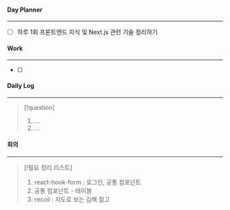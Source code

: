 
#### Day Planner
---
- [ ] 하루 1회 프론트엔드 지식 및 Next.js 관련 기술 정리하기


#### Work
---
- [ ] 


#### Daily Log
---
> [!question]
> 1. ...
> 2. ...

#### 회의
---
> [!필요 정리 리스트]
> 1. react-hook-form : 로그인, 공통 컴포넌트
> 2. 공통 컴포넌트 - 테이블
> 3. recoil : 지도로 보는 김해 참고
